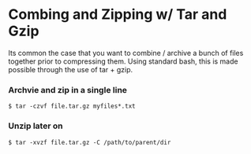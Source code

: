 # Combing and Zipping w/ Tar and Gzip

Its common the case that you want to combine / archive a bunch of files together prior to compressing them. Using standard bash, this is made possible through the use of tar + gzip. 

### Archvie and zip in a single line

```
$ tar -czvf file.tar.gz myfiles*.txt
```

###  Unzip later on

```
$ tar -xvzf file.tar.gz -C /path/to/parent/dir
```
